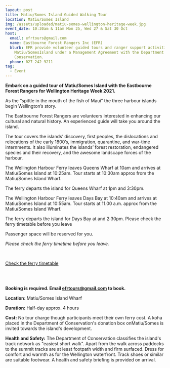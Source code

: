 ```yaml
---
layout: post
title: Matiu/Somes Island Guided Walking Tour
location: Matiu/Somes Island
img: /assets/uploaded/matiu-somes-wellington-heritage-week.jpg
event_date: 10:30am & 11am Mon 25, Wed 27 & Sat 30 Oct
host:
  email: efrtours@gmail.com
  name: Eastbourne Forest Rangers Inc (EFR)
  blurb: EFR provide volunteer guided tours and ranger support activities on
    Matiu/SomesIsland under a Management Agreement with the Department of
    Conservation.
  phone: 027 242 9211
tag:
  - Event
---
```

**Embark on a guided tour of Matiu/Somes Island with the Eastbourne Forest Rangers for Wellington Heritage Week 2021.**

As the “spittle in the mouth of the fish of Maui” the three harbour islands begin Wellington’s story.

The Eastbourne Forest Rangers are volunteers interested in enhancing our cultural and natural history. An experienced guide will take you around the island.

The tour covers the islands’ discovery, first peoples, the dislocations and relocations of the early 1800’s, immigration, quarantine, and war-time internments. It also illuminates the islands’ forest restoration, endangered species and their recovery, and the awesome landscape forces of the harbour.

The Wellington Harbour Ferry leaves Queens Wharf at 10am and arrives at Matiu/Somes Island at 10:25am. Tour starts at 10:30am approx from the Matiu/Somes Island Wharf.

The ferry departs the island for Queens Wharf at 1pm and 3:30pm.

The Wellington Harbour Ferry leaves Days Bay at 10:40am and arrives at Matiu/Somes Island at 10:55am. Tour starts at 11.00 a.m. approx from the Matiu/Somes Island Wharf.

The ferry departs the island for Days Bay at and 2:30pm. Please check the ferry timetable before you leave

Passenger space will be reserved for you.

*Please check the ferry timetime before you leave.* 

<br>

<a href="https://www.metlink.org.nz/service/WHF/timetable" class="button">Check the ferry timetable</a>

<br>

<br>

**Booking is required. Email efrtours@gmail.com to book.**

**Location:** Matiu/Somes Island Wharf

**Duration:** Half-day approx. 4 hours

**Cost:** No tour charge though participants meet their own ferry cost. A koha placed in the Department of Conservation's donation box onMatiu/Somes is invited towards the island's development.

**Health and Safety:** The Department of Conservation classifies the island's track network as "easiest short walk". Apart from the walk across paddocks to the summit tracks are at least footpath width and firm surfaced. Dress for comfort and warmth as for the Wellington waterfront. Track shoes or similar are suitable footwear. A health and safety briefing is provided on arrival.